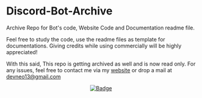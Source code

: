 # Discord-Bot-Archive
Archive Repo for Bot's code, Website Code and Documentation readme file.

Feel free to study the code, use the readme files as template for documentations. Giving credits while using commercially will be highly appreciated!

With this said, This repo is getting archived as well and is now read only. For any issues, feel free to contact me via my [website](https://itzzneo13.github.io) or drop a mail at devneo13@gmail.com

<div align="center"><a href="https://github.com/ItzzNeo13"><img src="https://img.shields.io/badge/GitHub-Neo's%20Archive-black?style=for-the-badge&logo=github" alt="Badge"></a></div>
